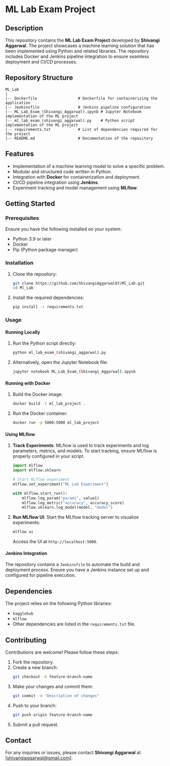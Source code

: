 # ML Lab Exam Project

## Description
This repository contains the **ML Lab Exam Project** developed by **Shivangi Aggarwal**. The project showcases a machine learning solution that has been implemented using Python and related libraries. The repository includes Docker and Jenkins pipeline integration to ensure seamless deployment and CI/CD processes.

## Repository Structure

```
ML_Lab
|
|-- Dockerfile                  # Dockerfile for containerizing the application
|-- Jenkinsfile                 # Jenkins pipeline configuration
|-- ML_Lab_Exam_(Shivangi_Aggarwal).ipynb # Jupyter Notebook implementation of the ML project
|-- ml_lab_exam_(shivangi_aggarwal).py    # Python script implementation of the ML project
|-- requirements.txt            # List of dependencies required for the project
|-- README.md                   # Documentation of the repository
```

## Features
- Implementation of a machine learning model to solve a specific problem.
- Modular and structured code written in Python.
- Integration with **Docker** for containerization and deployment.
- CI/CD pipeline integration using **Jenkins**.
- Experiment tracking and model management using **MLflow**.

## Getting Started

### Prerequisites
Ensure you have the following installed on your system:
- Python 3.9 or later
- Docker
- Pip (Python package manager)

### Installation
1. Clone the repository:
   ```bash
   git clone https://github.com/ShivangiAggarwal07/Ml_Lab.git
   cd Ml_Lab
   ```
2. Install the required dependencies:
   ```bash
   pip install -r requirements.txt
   ```

### Usage
#### Running Locally
1. Run the Python script directly:
   ```bash
   python ml_lab_exam_(shivangi_aggarwal).py
   ```
2. Alternatively, open the Jupyter Notebook file:
   ```bash
   jupyter notebook ML_Lab_Exam_(Shivangi_Aggarwal).ipynb
   ```

#### Running with Docker
1. Build the Docker image:
   ```bash
   docker build -t ml_lab_project .
   ```
2. Run the Docker container:
   ```bash
   docker run -p 5000:5000 ml_lab_project
   ```

#### Using MLflow
1. **Track Experiments**:
   MLflow is used to track experiments and log parameters, metrics, and models. To start tracking, ensure MLflow is properly configured in your script.
   ```python
   import mlflow
   import mlflow.sklearn

   # Start MLflow experiment
   mlflow.set_experiment("ML Lab Experiment")

   with mlflow.start_run():
       mlflow.log_param("param1", value1)
       mlflow.log_metric("accuracy", accuracy_score)
       mlflow.sklearn.log_model(model, "model")
   ```

2. **Run MLflow UI**:
   Start the MLflow tracking server to visualize experiments:
   ```bash
   mlflow ui
   ```
   Access the UI at `http://localhost:5000`.

#### Jenkins Integration
The repository contains a `Jenkinsfile` to automate the build and deployment process. Ensure you have a Jenkins instance set up and configured for pipeline execution.

## Dependencies
The project relies on the following Python libraries:
- `kagglehub`
- `mlflow`
- Other dependencies are listed in the `requirements.txt` file.

## Contributing
Contributions are welcome! Please follow these steps:
1. Fork the repository.
2. Create a new branch:
   ```bash
   git checkout -b feature-branch-name
   ```
3. Make your changes and commit them:
   ```bash
   git commit -m "Description of changes"
   ```
4. Push to your branch:
   ```bash
   git push origin feature-branch-name
   ```
5. Submit a pull request.

## Contact
For any inquiries or issues, please contact **Shivangi Aggarwal** at [shivangiaggarwal@gmail.com].

